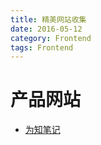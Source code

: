 ```yaml
---
title: 精美网站收集
date: 2016-05-12
category: Frontend
tags: Frontend
---
```


# 产品网站
- [为知笔记](http://www.wiz.cn/)

